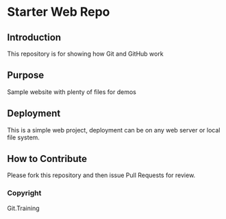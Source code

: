 # Starter Web Repo

## Introduction

This repository is for showing how Git and GitHub work

## Purpose

Sample website with plenty of files for demos

## Deployment

This is a simple web project, deployment can be on any web server or local file system.

## How to Contribute

Please fork this repository and then issue Pull Requests for review.

### Copyright
Git.Training
